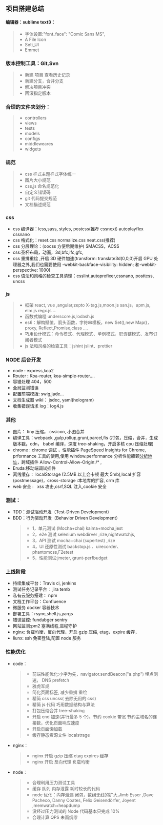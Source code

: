 ## 项目搭建总结

#### 编辑器：sublime text3：

> -   字体设置:"font_face": "Comic Sans MS",
> -   A File Icon
> -   Seti_UI
> -   Emmet

### 版本控制工具：Git,Svn

> -   新建 项目 查看历史记录
> -   新建分支，合并分支
> -   解决项目冲突
> -   回滚指定版本

### 合理的文件夹划分：

> -   controllers
> -   views
> -   tests
> -   models
> -   configs
> -   middleweares
> -   widgets

### 规范

> -   css 样式主题样式字体统一
> -   图片大小规范
> -   css,js 命名规范化
> -   自定义错误码
> -   git 代码提交规范
> -   文档描述规范

### css

-   css 编译器：less,sass, styles, postcss(推荐 cssnext) autoplayflex cssnano
-   css 格式化：reset.css normalize.css neat.css(推荐)
-   css 分层理论：(oocss 方便后期维护) SMACSS，ACSS
-   css:圣杯布局，动画，3d,bfc,ifc,gfc,
-   css 重排重绘 ,开启 3D 硬件加速(transform: translate3d(0,0,0)开启 GPU 处理器之外,我们也需要使用 -webkit-backface-visibility: hidden; 和-webkit-perspective: 1000)
-   css 语法和风格的检查工具清理：csslint,autoprefixer,cssnano, posttcss, uncss

### js

> -   框架 react, vue ,angular,zepto X-tag.js,moon.js san.js，apm.js, elm.js regx.js ...
> -   函数式编程 underscore.js,lodash.js
> -   es6：解构赋值，箭头函数，字符串模板，new Set(),new Map()，proxy, Reflect,Promise,class ....
> -   巧用设计模式：命令模式、代理模式、单例模式、职责链模式、发布订阅者模式
> -   js 法和风格的检查工具：jshint jslint、prettier

### NODE 后台开发

-   node : express,koa2
-   Router : Koa-router, koa-simple-router....
-   容错处理 404，500
-   全局监测错误
-   配置前端模版: swig,jade...
-   文档生成器 wiki： jsdoc, yaml(hologram)
-   收集错误请求 log：log4.js

### 其他

-   图片： tiny 压缩， cssicon, 小图合并
-   编译工具：webpack ,gulp,rollup,grunt,parcel,fis (打包，压缩，合并，生成版本戳，cdn， babel 编译，深度 tree-shaking，开启多核 cpu 压缩处理)
-   chrome : chrome 调试 ，性能插件 PageSpeed Insights for Chrome, prformance 工具的使用,使用 window.performance 分析性能瓶颈[分析地址](http://www.alloyteam.com/2015/09/explore-performance/)，跨域插件 Allow-Control-Allow-Origin:/\* ,
-   Eruda:移动端调试插件
-   离线缓存： localStorage (2.5MB 以上会卡顿 最大 5mb),local 扩容(postmessage)，cross-storage :本地库的扩容, crm 库
-   web 安全 :   xss 攻击,csrf,SQL 注入,cookie 安全

### 测试：

-   TDD：测试驱动开发（Test-Driven Development）
-   BDD：行为驱动开发（Behavior Driven Development）
    > -   1，单元测试 (Mocha+chai) kaima+mocha,jest
    > -   2，e2e 测试 selenium webdirver ,rize,nightwatchjs,
    > -   3，API 测试 mocha+chai (supertest) ,rize
    > -   4，UI 还原性测试 backstop.js 、uirecorder、 phantomcss,F2etest
    > -   5，性能测试:jmeter, grunt-perfbudget

### 上线阶段

-   持续集成平台：Travis ci, jenkins
-   测试任务记录平台： jira temb
-   私有云服务搭建： npm
-   文档工作平台：Confluence
-   微服务 docker 容器技术
-   部署工具：rsync,shell.js,yargs
-   错误监控: fundubger sentry
-   网站监测:pm2 塞满线程,进程守护
-   nginx: 负载均衡，反向代理，开启 gzip 压缩, etag，expire 缓存，
-   liunx: ssh 免密登陆,配置 node 服务

### 性能优化

-   code：
    > -   前端性能优化:小字为先，navigator.sendBeacon("a.php") 埋点测速， DNS prefetch
    > -   雅虎军规
    > -   简化页面标签, 减少重排 重绘
    > -   精简 css uncss( 去除无用的 css)
    > -   精简 js 代码 巧用数据结构与算法
    > -   打包压缩合并 tree-shaking
    > -   开启 cnd 加速(并行最多 5 个)。节约 cookie 带宽 节约主域名的连接数，优化页面响应速度
    > -   开启页面懒加载
    > -   缓存静态资源文件 localstrage
-   nginx：
    > -   nginx 开启 gzip 压缩 etag expires 缓存
    > -   nginx 开启 反向代理 负载均衡
-   node：
    > -   合理利用压力测试工具
    > -   缓存 队列 内存泄露 耗时较长的代码
    > -   node 优化：内存泄漏 闭包，数组无线的扩大,Jimb Esser ,Dave Pacheco, Danny Coates, Felix Geisendörfer, Joyent ,memwatch+heapdump
    > -   没经过压力测试的 Node 代码基本只完成 10%
    > -   合理计算 QPS 未雨绸缪
